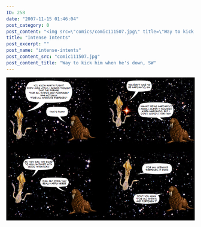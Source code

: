 ```yaml
---
ID: 258
date: "2007-11-15 01:46:04"
post_category: 0
post_content: "<img src=\"comics/comic111507.jpg\" title=\"Way to kick him when he's down, SW\" />"
title: "Intense Intents"
post_excerpt: ""
post_name: "intense-intents"
post_content_src: "comic111507.jpg"
post_content_title: "Way to kick him when he's down, SW"
---
```



[![Way to kick him when he's down, SW](/comics-hi-res/comic111507.jpg)](/comics-hi-res/comic111507.jpg "Way to kick him when he's down, SW")
